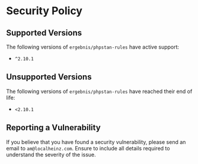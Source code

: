 # Security Policy

## Supported Versions

The following versions of `ergebnis/phpstan-rules` have active support:

- `^2.10.1`

## Unsupported Versions

The following versions of `ergebnis/phpstan-rules` have reached their end of life:

- `<2.10.1`

## Reporting a Vulnerability

If you believe that you have found a security vulnerability, please send an email to `am@localheinz.com`. Ensure to include all details required to understand the severity of the issue.
